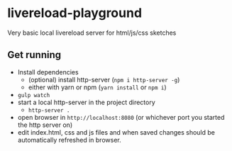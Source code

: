 # livereload-playground

Very basic local livereload server for html/js/css sketches

## Get running
* Install dependencies
  * (optional) install http-server (`npm i http-server -g`)
  * either with yarn or npm (`yarn install` or `npm i`)
* `gulp watch`
* start a local http-server in the project directory
  * `http-server .`
* open browser in `http://localhost:8080` (or whichever port you started the http server on)
* edit index.html, css and js files and when saved changes should be automatically refreshed in browser.
